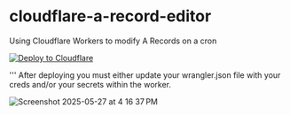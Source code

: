 # cloudflare-a-record-editor
Using Cloudflare Workers to modify A Records on a cron



[![Deploy to Cloudflare](https://deploy.workers.cloudflare.com/button)](https://deploy.workers.cloudflare.com/?url=https://github.com/nkuntz1934/cloudflare-a-record-editor)

'''
After deploying you must either update your wrangler.json file with your creds and/or your secrets within the worker. 

![Screenshot 2025-05-27 at 4 16 37 PM](https://github.com/user-attachments/assets/acae1b72-d766-43ba-9298-c2be89e6f4dd)
